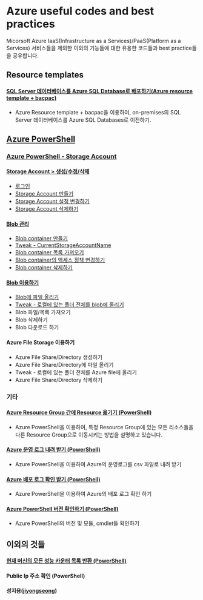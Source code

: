 # Azure useful codes and best practices
Micorsoft Azure IaaS(Infrastructure as a Services)/PaaS(Platform as a Services) 서비스들을 제외한 이외의 기능들에 대한 유용한 코드들과 best practice들을 공유합니다.

## Resource templates

#### [SQL Server 데이터베이스를 Azure SQL Database로 배포하기(Azure resource template + bacpac)](https://github.com/jiyongseong/AzureCommon/tree/master/azure_resource_manager/template/import_bacpac_to_azuresql)
- Azure Resource template + bacpac을 이용하여, on-premises의 SQL Server 데이터베이스를 Azure SQL Databases로 이전하기.

## [Azure PowerShell](https://github.com/jiyongseong/AzureCommon/tree/master/powershell/azure)

### [Azure PowerShell - Storage Account](https://github.com/jiyongseong/AzureCommon/tree/master/powershell/azure/storage_account)

#### [Storage Account > 생성/수정/삭제](https://github.com/jiyongseong/AzureCommon/tree/master/powershell/azure/storage_account/0_basic)
* [로그인](https://github.com/jiyongseong/AzureCommon/tree/master/powershell/azure/storage_account/0_basic#로그인)
* [Storage Account 만들기](https://github.com/jiyongseong/AzureCommon/tree/master/powershell/azure/storage_account/0_basic#storage-account-만들기)
* [Storage Account 설정 변경하기](https://github.com/jiyongseong/AzureCommon/tree/master/powershell/azure/storage_account/0_basic#storage-account-설정-변경하기)
* [Storage Account 삭제하기](https://github.com/jiyongseong/AzureCommon/tree/master/powershell/azure/storage_account/0_basic#storage-account-삭제하기)

#### [Blob 관리](https://github.com/jiyongseong/AzureCommon/tree/master/powershell/azure/storage_account/1_blob)
* [Blob container 만들기 ](https://github.com/jiyongseong/AzureCommon/tree/master/powershell/azure/storage_account/1_blob#blob-container-만들기)
* [Tweak - CurrentStorageAccountName](https://github.com/jiyongseong/AzureCommon/tree/master/powershell/azure/storage_account/1_blob#tweak)
* [Blob container 목록 가져오기](https://github.com/jiyongseong/AzureCommon/tree/master/powershell/azure/storage_account/1_blob#blob-container-목록-가져오기)
* [Blob container의 액세스 정책 변경하기](https://github.com/jiyongseong/AzureCommon/tree/master/powershell/azure/storage_account/1_blob#blob-container의-액세스-정책-변경하기)
* [Blob container 삭제하기](https://github.com/jiyongseong/AzureCommon/tree/master/powershell/azure/storage_account/1_blob#blob-container-삭제하기)

#### [Blob 이용하기](https://github.com/jiyongseong/AzureCommon/tree/master/powershell/azure/storage_account/2_blob_uploading_blob)
* [Blob에 파일 올리기](https://github.com/jiyongseong/AzureCommon/tree/master/powershell/azure/storage_account/2_blob_uploading_blob#blob에-파일-올리기)
* [Tweak - 로컬에 있는 폴더 전체를 blob에 올리기](https://github.com/jiyongseong/AzureCommon/tree/master/powershell/azure/storage_account/2_blob_uploading_blob#tweak---로컬에-있는-폴더-전체를-blob에-올리기)
* Blob 파일/목록 가져오기
* Blob 삭제하기
* Blob 다운로드 하기

#### Azure File Storage 이용하기
* Azure File Share/Directory 생성하기
* Azure File Share/Directory에 파일 올리기
* Tweak - 로컬에 있는 폴더 전체를 Azure file에 올리기
* Azure File Share/Directory 삭제하기

### 기타

#### [Azure Resource Group 간에 Resource 옮기기 (PowerShell)](https://github.com/jiyongseong/AzureCommon/tree/master/azure_resource_manager/powershell/moving-resources-between-azure-resource-groups)
- Azure PowerShell을 이용하여, 특정 Resource Group에 있는 모든 리소스들을 다른 Resource Group으로 이동시키는 방법을 설명하고 있습니다.

#### [Azure 운영 로그 내려 받기 (PowerShell)](https://github.com/jiyongseong/AzureCommon/tree/master/azure_resource_manager/powershell/azure-operation-log) 
- Azure PowerShell을 이용하여 Azure의 운영로그를 csv 파일로 내려 받기

#### [Azure 배포 로그 확인 받기 (PowerShell)](https://github.com/jiyongseong/AzureCommon/tree/master/azure_resource_manager/powershell/azure-deployment-log) 
- Azure PowerShell을 이용하여 Azure의 배포 로그 확인 하기

#### [Azure PowerShell 버전 확인하기 (PowerShell)](https://github.com/jiyongseong/AzureCommon/tree/master/powershell/azure/version) 
- Azure PowerShell의 버전 및 모듈, cmdlet들 확인하기

## 이외의 것들

#### [현재 머신의 모든 성능 카운터 목록 반환 (PowerShell)](https://github.com/jiyongseong/AzureCommon/tree/master/powershell/fun/list_perf_counters)
#### Public Ip 주소 확인 (PowerShell)

**성지용([jiyongseong](https://github.com/jiyongseong))**
